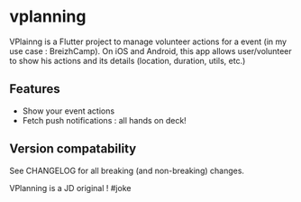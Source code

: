 # vplanning

VPlainng is a Flutter project to manage volunteer actions for a event (in my use case : BreizhCamp).
On iOS and Android, this app allows user/volunteer to show his actions and its details (location, duration, utils, etc.)

## Features 
* Show your event actions 
* Fetch push notifications : all hands on deck!

## Version compatability 
See CHANGELOG for all breaking (and non-breaking) changes.

VPlanning is a JD original ! #joke